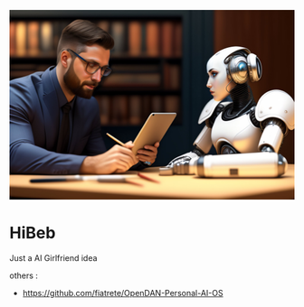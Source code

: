 ![HiBeb](cover.jpg)

# HiBeb
Just a AI Girlfriend idea

others : 
- https://github.com/fiatrete/OpenDAN-Personal-AI-OS

